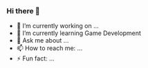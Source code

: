 ### Hi there 👋

- 🔭 I’m currently working on ...
- 🌱 I’m currently learning Game Development
- 💬 Ask me about ...
- 📫 How to reach me: ...
- ⚡ Fun fact: ...
